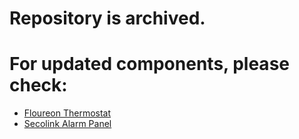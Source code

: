 # Repository is archived.

# For updated components, please check:

- [Floureon Thermostat](https://github.com/algirdasc/hass-floureon)
- [Secolink Alarm Panel](https://github.com/algirdasc/hass-secolink)
